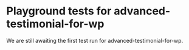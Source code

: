 # Playground tests for advanced-testimonial-for-wp
We are still awaiting the first test run for advanced-testimonial-for-wp.
